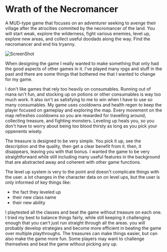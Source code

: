 # Wrath of the Necromancer

A MUD-type game that focuses on an adventurer seeking to avenge
their village after the atrocities commited by the necromancer
of the land. You will start weak, explore the wilderness,
fight various enemies, level up, explore new areas, and collect
useful doodads along the way. Find the necromancer and end his
tryanny.

![ScreenShot]([https://raw.githubusercontent.com/i-saumitra/Voice-controlled-MP3-Player/master/screenshot.jpg](https://photo-app-photos.s3.us-west-2.amazonaws.com/DALL%C3%82%C2%B7E%202023-04-17%2000.21.11%20-%20dark%20necromancer%20casting%20magic%20realistic%20night.png))

When designing the game I really wanted to make something
that only had the good aspects of other games in it.
I've played many rpgs and stuff in the past and there are
some things that bothered me that I wanted to change
for my game.

I don't like games that rely too heavily on consumables.
Running out of mana isn't fun, and stocking up on potions
or other consumables is way too much work. It also isn't
as satisfying to me to win when I have to use so many
consumables. My game uses cooldowns and health regen to keep
the player focused on gameplay and exploring the map.
Every movement on the map refreshes cooldowns so you are
rewarded for travelling around, collecting treasure, and
fighting monsters. Leveling up heals you, so you don't have
to worry about being too blood thirsty as long as you pick
your oppenents wisely.

The treasure is designed to be very simple. You pick it up,
see the description and the quality, then get a clear benefit
from it. then, it disappears, leaving you with that bonus.
I wanted the game to be very straightforward while still
including many useful features in the background that are
abstracted away and coherent with other game functions.

The level up system is very to the point and doesn't complicate
things with the user. a lot changes in the character data on
on level ups, but the user is only informed of key things like:

- the fact they leveled up
- their new class name
- their new ability

I playtested all the classes and beat the game without treasure
on each one. I tried my best to balance things fairly, while still
keeping it challenging enough that you can't just run straight
through all the areas. you will probably develop strategies and
become more efficient in beating the game over multiple playthroughs.
The treasures can make things easier, but can also make the game more fun.
Some players may want to challenge themselves and beat the game without
picking any up.
